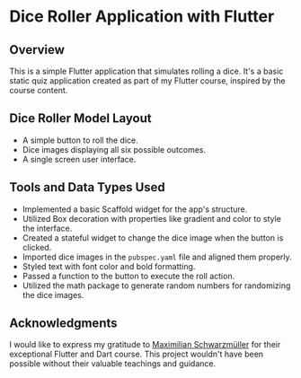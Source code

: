 

# Dice Roller Application with Flutter

## Overview
This is a simple Flutter application that simulates rolling a dice. It's a basic static quiz application created as part of my Flutter course, inspired by the course content.

## Dice Roller Model Layout
- A simple button to roll the dice.
- Dice images displaying all six possible outcomes.
- A single screen user interface.

## Tools and Data Types Used
- Implemented a basic Scaffold widget for the app's structure.
- Utilized Box decoration with properties like gradient and color to style the interface.
- Created a stateful widget to change the dice image when the button is clicked.
- Imported dice images in the `pubspec.yaml` file and aligned them properly.
- Styled text with font color and bold formatting.
- Passed a function to the button to execute the roll action.
- Utilized the math package to generate random numbers for randomizing the dice images.

## Acknowledgments
I would like to express my gratitude to [Maximilian Schwarzmüller](https://www.udemy.com/course/learn-flutter-dart-to-build-ios-android-apps/#instructor-2) for their exceptional Flutter and Dart course. This project wouldn't have been possible without their valuable teachings and guidance.
